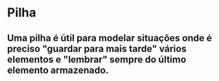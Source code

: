 # Pilha

## Uma pilha é útil para modelar situações onde é preciso "guardar para mais tarde" vários elementos e "lembrar" sempre do último elemento armazenado.

